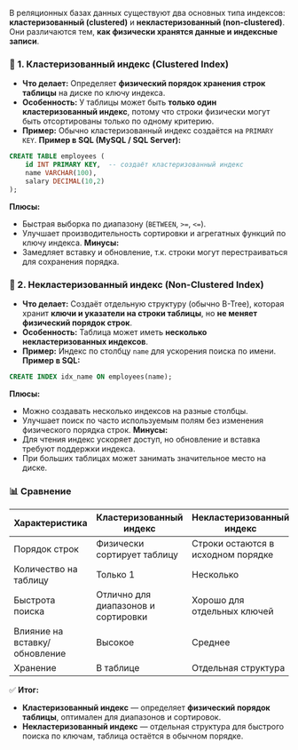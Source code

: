 В реляционных базах данных существуют два основных типа индексов: **кластеризованный (clustered)** и **некластеризованный (non-clustered)**. Они различаются тем, **как физически хранятся данные и индексные записи**.
### 🔹 1. **Кластеризованный индекс (Clustered Index)**
- **Что делает:** Определяет **физический порядок хранения строк таблицы** на диске по ключу индекса.
- **Особенность:** У таблицы может быть **только один кластеризованный индекс**, потому что строки физически могут быть отсортированы только по одному критерию.
- **Пример:** Обычно кластеризованный индекс создаётся на `PRIMARY KEY`.
**Пример в SQL (MySQL / SQL Server):**
```sql
CREATE TABLE employees (
    id INT PRIMARY KEY,  -- создаёт кластеризованный индекс
    name VARCHAR(100),
    salary DECIMAL(10,2)
);
```
**Плюсы:**
- Быстрая выборка по диапазону (`BETWEEN`, `>=`, `<=`).
- Улучшает производительность сортировки и агрегатных функций по ключу индекса.
**Минусы:**
- Замедляет вставку и обновление, т.к. строки могут перестраиваться для сохранения порядка.
### 🔹 2. **Некластеризованный индекс (Non-Clustered Index)**
- **Что делает:** Создаёт отдельную структуру (обычно B-Tree), которая хранит **ключи и указатели на строки таблицы**, но **не меняет физический порядок строк**.
- **Особенность:** Таблица может иметь **несколько некластеризованных индексов**.
- **Пример:** Индекс по столбцу `name` для ускорения поиска по имени.
**Пример в SQL:**
```sql
CREATE INDEX idx_name ON employees(name);
```
**Плюсы:**
- Можно создавать несколько индексов на разные столбцы.
- Улучшает поиск по часто используемым полям без изменения физического порядка строк.
**Минусы:**
- Для чтения индекс ускоряет доступ, но обновление и вставка требуют поддержки индекса.
- При больших таблицах может занимать значительное место на диске.
### 📊 Сравнение

|Характеристика|Кластеризованный индекс|Некластеризованный индекс|
|---|---|---|
|Порядок строк|Физически сортирует таблицу|Строки остаются в исходном порядке|
|Количество на таблицу|Только 1|Несколько|
|Быстрота поиска|Отлично для диапазонов и сортировки|Хорошо для отдельных ключей|
|Влияние на вставку/обновление|Высокое|Среднее|
|Хранение|В таблице|Отдельная структура|
✅ **Итог:**
- **Кластеризованный индекс** — определяет **физический порядок таблицы**, оптимален для диапазонов и сортировок.
- **Некластеризованный индекс** — отдельная структура для быстрого поиска по ключам, таблица остаётся в обычном порядке.